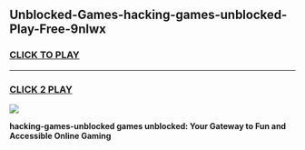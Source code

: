 
## Unblocked-Games-hacking-games-unblocked-Play-Free-9nlwx
<h3>
<a href="https://premium76.site?title=hacking-games-unblocked&ref=24M">CLICK TO PLAY</a></h3>
<hr>

<h3>
<a href="https://premium76.site?title=hacking-games-unblocked&ref=24M">CLICK 2 PLAY</a>
  
</h3>

<a href="https://premium76.site?title=hacking-games-unblocked&ref=24M"><img src="https://clearcache.store/games.png"></a>


**hacking-games-unblocked games unblocked: Your Gateway to Fun and Accessible Online Gaming**
